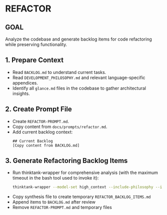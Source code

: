 # REFACTOR

## GOAL
Analyze the codebase and generate backlog items for code refactoring while preserving functionality.

## 1. Prepare Context
- Read `BACKLOG.md` to understand current tasks.
- Read `DEVELOPMENT_PHILOSOPHY.md` and relevant language-specific appendices.
- Identify all `glance.md` files in the codebase to gather architectural insights.

## 2. Create Prompt File
- Create `REFACTOR-PROMPT.md`.
- Copy content from `docs/prompts/refactor.md`.
- Add current backlog context:
  ```
  ## Current Backlog
  [Copy content from BACKLOG.md]
  ```

## 3. Generate Refactoring Backlog Items
- Run thinktank-wrapper for comprehensive analysis (with the maximum timeout in the bash tool used to invoke it):
  ```bash
  thinktank-wrapper --model-set high_context --include-philosophy --include-glance --instructions REFACTOR-PROMPT.md ./
  ```
- Copy synthesis file to create temporary `REFACTOR_BACKLOG_ITEMS.md`
- Append items to `BACKLOG.md` after review
- Remove `REFACTOR-PROMPT.md` and temporary files
